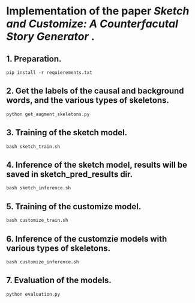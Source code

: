 # Implementation of the paper *Sketch and Customize: A Counterfacutal Story Generator* .

## 1. Preparation.
```
pip install -r requierements.txt
```

## 2. Get the labels of the causal and background words, and the various types of skeletons.
```
python get_augment_skeletons.py
```

## 3. Training of the sketch model.
```
bash sketch_train.sh
```

## 4. Inference of the sketch model, results will be saved in sketch_pred_results dir.
```
bash sketch_inference.sh
```

## 5. Training of the customize model.
```
bash customize_train.sh
```

## 6. Inference of the customzie models with various types of skeletons.
```
bash customize_inference.sh
```

## 7. Evaluation of the models.
```
python evaluation.py
```






